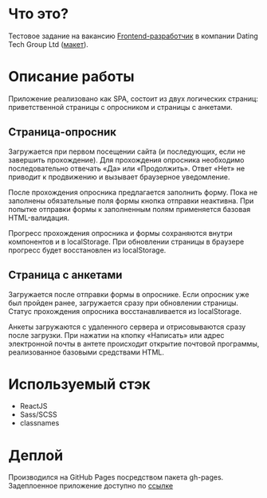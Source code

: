 # Что это?

Тестовое задание на вакансию [Frontend-разработчик](https://samara.hh.ru/vacancy/52900927) в компании Dating Tech Group Ltd ([макет](https://www.figma.com/file/mmGul1X8gXv1gJqkeUGUju/%D0%A2%D0%B5%D1%81%D1%82%D0%BE%D0%B2%D0%BE%D0%B5-%D0%B7%D0%B0%D0%B4%D0%B0%D0%BD%D0%B8%D0%B5?node-id=0%3A1)).

# Описание работы

Приложение реализовано как SPA, состоит из двух логических страниц: приветственной страницы с опросником и страницы с анкетами.

## Страница-опросник

Загружается при первом посещении сайта (и последующих, если не завершить прохождение). Для прохождения опросника необходимо последовательно отвечать «Да» или «Продолжить». Ответ «Нет» не приводит к продвижению и вызывает браузерное уведомление.  

После прохождения опросника предлагается заполнить форму. Пока не заполнены обязательные поля формы кнопка отправки неактивна. При попытке отправки формы к заполненным полям применяется базовая HTML-валидация.  

Прогресс прохождения опросника и формы сохраняются внутри компонентов и в localStorage. При обновлении страницы в браузере прогресс будет восстановлен из localStorage.

## Страница с анкетами

Загружается после отправки формы в опроснике. Если опросник уже был пройден ранее, загружается сразу при обновлении страницы. Статус прохождения опросника восстанавливается из localStorage.  

Анкеты загружаются с удаленного сервера и отрисовываются сразу после загрузки. При нажатии на кпопку «Написать» или адрес электронной почты в антете происходит открытие почтовой программы, реализованное базовыми средствами HTML.

# Используемый стэк

- ReactJS
- Sass/SCSS
- classnames

# Деплой

Производился на GitHub Pages посредством пакета gh-pages. Задеплоенное приложение доступно по [ссылке](https://mrdimemes.github.io/meeting-website/)